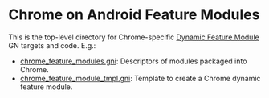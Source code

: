 # Chrome on Android Feature Modules

This is the top-level directory for Chrome-specific
[Dynamic Feature Module](../../../docs/android_dynamic_feature_modules.md) GN
targets and code. E.g.:
* [chrome_feature_modules.gni](chrome_feature_modules.gni): Descriptors of
  modules packaged into Chrome.
* [chrome_feature_module_tmpl.gni](chrome_feature_module_tmpl.gni): Template
  to create a Chrome dynamic feature module.
